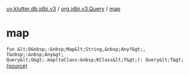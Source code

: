 [uy.klutter.db.jdbi.v3](../index.md) / [org.jdbi.v3.Query](index.md) / [map](.)


# map
`fun &lt;O&nbsp;:&nbsp;Map&lt;String,&nbsp;Any?&gt;, T&nbsp;:&nbsp;Any&gt; Query&lt;O&gt;.map(toClass:&nbsp;KClass&lt;T&gt;): Query&lt;T&gt;` [(source)](https://github.com/kohesive/klutter/blob/master/db-jdbi-v3-jdk8/src/main/kotlin/uy/klutter/db/jdbi/v3/Extensions.kt#L49)


